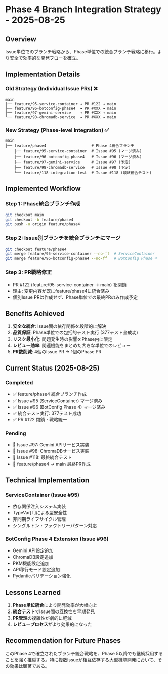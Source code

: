# Phase 4 Branch Integration Strategy - 2025-08-25

## Overview
Issue単位でのブランチ戦略から、Phase単位での統合ブランチ戦略に移行。より安全で効率的な開発フローを確立。

## Implementation Details

### Old Strategy (Individual Issue PRs) ❌
```
main
├── feature/95-service-container → PR #122 → main
├── feature/96-botconfig-phase4  → PR #XXX → main
├── feature/97-gemini-service    → PR #XXX → main
└── feature/98-chromadb-service  → PR #XXX → main
```

### New Strategy (Phase-level Integration) ✅
```
main
├── feature/phase4                    # Phase 4統合ブランチ
    ├── feature/95-service-container  # Issue #95 (マージ済み)
    ├── feature/96-botconfig-phase4   # Issue #96 (マージ済み)
    ├── feature/97-gemini-service     # Issue #97 (予定)
    ├── feature/98-chromadb-service   # Issue #98 (予定)
    └── feature/118-integration-test  # Issue #118 (最終統合テスト)
```

## Implemented Workflow

### Step 1: Phase統合ブランチ作成
```bash
git checkout main
git checkout -b feature/phase4
git push -u origin feature/phase4
```

### Step 2: Issue別ブランチを統合ブランチにマージ
```bash
git checkout feature/phase4
git merge feature/95-service-container --no-ff  # ServiceContainer
git merge feature/96-botconfig-phase4 --no-ff   # BotConfig Phase 4
```

### Step 3: PR戦略修正
- PR #122 (feature/95-service-container → main) を閉鎖
- 理由: 変更内容が既にfeature/phase4に統合済み
- 個別Issue PRは作成せず、Phase単位での最終PRのみ作成予定

## Benefits Achieved

1. **安全な統合**: Issue間の依存関係を段階的に解決
2. **品質保証**: Phase単位での包括的テスト実行 (377テスト全成功)
3. **リスク最小化**: 問題発生時の影響をPhase内に限定
4. **レビュー効率**: 関連機能をまとめた大きな単位でのレビュー
5. **PR数削減**: 4個のIssue PR → 1個のPhase PR

## Current Status (2025-08-25)

### Completed
- ✅ feature/phase4 統合ブランチ作成
- ✅ Issue #95 (ServiceContainer) マージ済み
- ✅ Issue #96 (BotConfig Phase 4) マージ済み
- ✅ 統合テスト実行: 377テスト成功
- ✅ PR #122 閉鎖・戦略統一

### Pending
- 🔄 Issue #97: Gemini APIサービス実装
- 🔄 Issue #98: ChromaDBサービス実装
- 🔄 Issue #118: 最終統合テスト
- 🔄 feature/phase4 → main 最終PR作成

## Technical Implementation

### ServiceContainer (Issue #95)
- 依存関係注入システム実装
- TypeVar[T]による型安全性
- 非同期ライフサイクル管理
- シングルトン・ファクトリーパターン対応

### BotConfig Phase 4 Extension (Issue #96)
- Gemini API設定追加
- ChromaDB設定追加
- PKM機能設定追加
- API移行モード設定追加
- Pydanticバリデーション強化

## Lessons Learned

1. **Phase単位統合**により開発効率が大幅向上
2. **統合テスト**でIssue間の互換性を早期発見
3. **PR管理**の複雑性が劇的に軽減
4. **レビュープロセス**がより効果的になった

## Recommendation for Future Phases

このPhase 4で確立されたブランチ統合戦略を、Phase 5以降でも継続採用することを強く推奨する。特に複数Issueが相互依存する大型機能開発において、その効果は顕著である。
